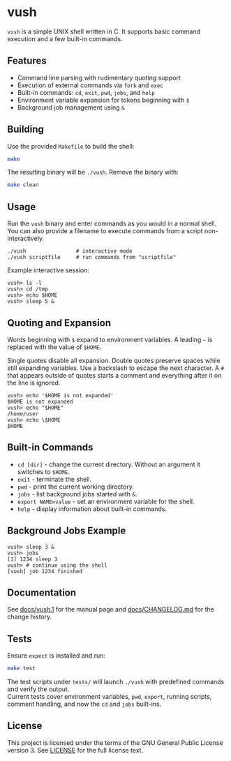 # vush

`vush` is a simple UNIX shell written in C. It supports basic command execution
and a few built-in commands.

## Features

- Command line parsing with rudimentary quoting support
- Execution of external commands via `fork` and `exec`
- Built-in commands: `cd`, `exit`, `pwd`, `jobs`, and `help`
- Environment variable expansion for tokens beginning with `$`
- Background job management using `&`

## Building

Use the provided `Makefile` to build the shell:

```sh
make
```

The resulting binary will be `./vush`. Remove the binary with:

```sh
make clean
```

## Usage

Run the `vush` binary and enter commands as you would in a normal shell.  You
can also provide a filename to execute commands from a script non-
interactively.

```
./vush                # interactive mode
./vush scriptfile     # run commands from "scriptfile"
```

Example interactive session:

```
vush> ls -l
vush> cd /tmp
vush> echo $HOME
vush> sleep 5 &
```

## Quoting and Expansion

Words beginning with `$` expand to environment variables. A leading `~` is
replaced with the value of `$HOME`.

Single quotes disable all expansion. Double quotes preserve spaces while still
expanding variables. Use a backslash to escape the next character. A `#` that
appears outside of quotes starts a comment and everything after it on the line
is ignored.

```
vush> echo '$HOME is not expanded'
$HOME is not expanded
vush> echo "$HOME"
/home/user
vush> echo \$HOME
$HOME
```

## Built-in Commands

- `cd [dir]` - change the current directory. Without an argument it switches to `$HOME`.
- `exit` - terminate the shell.
- `pwd` - print the current working directory.
- `jobs` - list background jobs started with `&`.
- `export NAME=value` - set an environment variable for the shell.
- `help` - display information about built-in commands.

## Background Jobs Example

```
vush> sleep 3 &
vush> jobs
[1] 1234 sleep 3
vush> # continue using the shell
[vush] job 1234 finished
```

## Documentation

See [docs/vush.1](docs/vush.1) for the manual page and
[docs/CHANGELOG.md](docs/CHANGELOG.md) for the change history.

## Tests

Ensure `expect` is installed and run:

```sh
make test
```

The test scripts under `tests/` will launch `./vush` with predefined commands and verify the output.  
Current tests cover environment variables, `pwd`, `export`, running scripts, comment handling, and now the `cd` and `jobs` built-ins.

## License

This project is licensed under the terms of the GNU General Public License
version 3. See [LICENSE](LICENSE) for the full license text.
